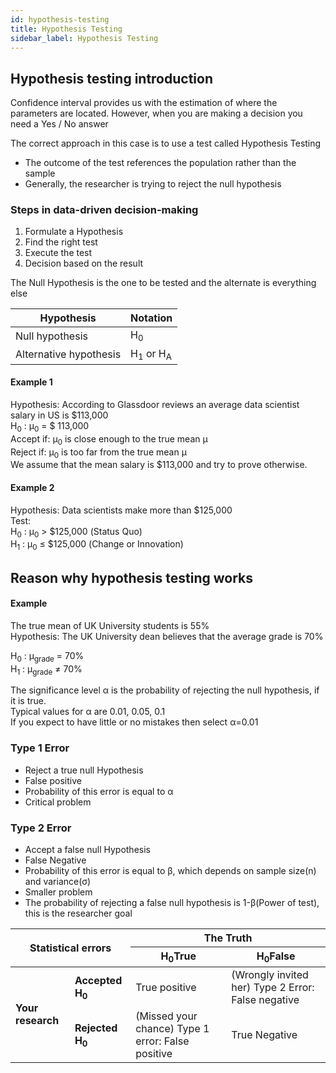 ```yaml
---
id: hypothesis-testing
title: Hypothesis Testing
sidebar_label: Hypothesis Testing
---
```


## Hypothesis testing introduction
Confidence interval provides us with the estimation of where the parameters are located. However, when you are making a decision you need a Yes / No answer

The correct approach in this case is to use a test called Hypothesis Testing
- The outcome of the test references the population rather than the sample
- Generally, the researcher is trying to reject the null hypothesis
### Steps in data-driven decision-making
1. Formulate a Hypothesis
2. Find the right test
3. Execute the test
4. Decision based on the result

The Null Hypothesis is the one to be tested and the alternate is everything else

| Hypothesis | Notation |
| ---------- | -------- |
| Null hypothesis | H<sub>0</sub> |
| Alternative hypothesis | H<sub>1</sub> or H<sub>A</sub> |

#### Example 1
Hypothesis: According to Glassdoor reviews an average data scientist salary in US is $113,000  
H<sub>0</sub> : &#x03BC;<sub>0</sub> = $ 113,000  
Accept if:  &#x03BC;<sub>0</sub> is close enough to the true mean &#x03BC;  
Reject if:  &#x03BC;<sub>0</sub> is too far from the true mean &#x03BC;  
We assume that the mean salary is $113,000 and try to prove otherwise.

#### Example 2
Hypothesis: Data scientists make more than $125,000  
Test:  
H<sub>0</sub> : μ<sub>0</sub> > $125,000 (Status Quo)  
H<sub>1</sub> : μ<sub>0</sub> ≤ $125,000 (Change or Innovation)

## Reason why hypothesis testing works
#### Example
The true mean of UK University students is 55%  
Hypothesis: The UK University dean believes that the average grade is 70%  

H<sub>0</sub> : μ<sub>grade</sub> = 70%  
H<sub>1</sub> : μ<sub>grade</sub> ≠ 70%  

The significance level α is the probability of rejecting the null hypothesis, if it is true.  
Typical values for α are 0.01, 0.05, 0.1  
If you expect to have little or no mistakes then select α=0.01  

### Type 1 Error
- Reject a true null Hypothesis
- False positive
- Probability of this error is equal to α
- Critical problem

### Type 2 Error
- Accept a false null Hypothesis
- False Negative
- Probability of this error is equal to β, which depends on sample size(n) and variance(σ)
- Smaller problem
- The probability of rejecting a false null hypothesis is 1-β(Power of test), this is the researcher goal

<table>
  <thead>
    <tr>
    <th colspan="2" rowspan="2"> Statistical errors </th>
      <th colspan="2"> The Truth </th>
    </tr>
    <tr>
      <th> H<sub>0</sub>True </th>
      <th> H<sub>0</sub>False </th>
    </tr>
  </thead>
  <tbody>
    <tr>
      <td rowspan="2"> <b>Your research</b> </td>
      <td> <b>Accepted H<sub>0</sub></b> </td>
      <td> True positive </td>
      <td> (Wrongly invited her) Type 2 Error: False negative </td>
    </tr>
    <tr>
      <td> <b>Rejected H<sub>0</sub></b> </td>
      <td> (Missed your chance) Type 1 error: False positive </td>
      <td> True Negative </td>
    </tr>
  </tbody>
</table>
